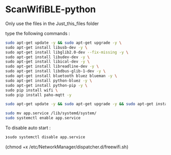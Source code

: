 # ScanWifiBLE-python

Only use the files in the Just_this_files folder

type the following commands :

```sh
sudo apt-get update -y && sudo apt-get upgrade -y \
sudo apt-get install libusb-dev -y \
sudo apt-get install libglib2.0-dev --fix-missing -y \
sudo apt-get install libudev-dev -y \
sudo apt-get install libical-dev -y \
sudo apt-get install libreadline-dev -y \
sudo apt-get install libdbus-glib-1-dev -y \
sudo apt-get install bluetooth bluez blueman -y \
sudo apt-get install python-bluez -y \
sudo apt-get install python-pip -y \
sudo pip install wifi \
sudo pip install paho-mqtt -y

sudo apt-get update -y && sudo apt-get upgrade -y && sudo apt-get install libusb-dev -y && sudo apt-get install libglib2.0-dev --fix-missing -y && sudo apt-get install libudev-dev -y && sudo apt-get install libical-dev -y && sudo apt-get install libreadline-dev -y && sudo apt-get install libdbus-glib-1-dev -y && sudo apt-get install bluetooth bluez blueman -y && sudo apt-get install python-bluez -y && sudo apt-get install python-pip -y && sudo pip install wifi && sudo pip install paho-mqtt -y

sudo mv app.service /lib/systemd/system/
sudo systemctl enable app.service
```
To disable auto start :
```sh
❯sudo systemctl disable app.service
```



(chmod +x /etc/NetworkManager/dispatcher.d/freewifi.sh)

